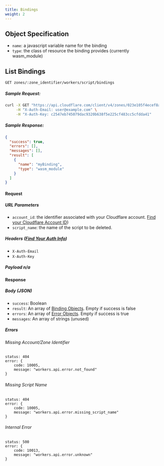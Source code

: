 ```yaml
---
title: Bindings
weight: 2
---
```


## Object Specification

- `name`: a javascript variable name for the binding
- `type`: the class of resource the binding provides (currently wasm_module)

## List Bindings

`GET zones/:zone_identifier/workers/script/bindings`

##### Sample Request:

```sh
curl -X GET "https://api.cloudflare.com/client/v4/zones/023e105f4ecef8ad9ca31a8372d0c353/workers/script/bindings" \
     -H "X-Auth-Email: user@example.com" \
     -H "X-Auth-Key: c2547eb745079dac9320b638f5e225cf483cc5cfdda41"
```

##### Sample Response:

```json
{
  "success": true,
  "errors": [],
  "messages": [],
  "result": [
    {
      "name": "myBinding",
      "type": "wasm_module"
    }
  ]
}
```

#### Request

##### URL Parameters

- `account_id`: the identifier associated with your Cloudflare account. [Find your Cloudflare Account ID](../../how-to-find-your-cloudflare-api-keys))
- `script_name`: the name of the script to be deleted.

##### Headers ([Find Your Auth Info](../../how-to-find-your-cloudflare-api-keys))

- `X-Auth-Email`
- `X-Auth-Key`

##### Payload n/a

#### Response

##### Body (JSON)

- `success`: Boolean
- `result`: An array of [Binding Objects](#object-specification). Empty if success is false
- `errors`: An array of [Error Objects](../#error-object). Empty if success is true
- `messages`: An array of strings (unused)

##### Errors

###### Missing Account/Zone Identifier

```
status: 404
error: {
	code: 10005,
	message: "workers.api.error.not_found"
}
```

###### Missing Script Name

```
status: 404
error: {
	code: 10005,
	message: "workers.api.error.missing_script_name"
}
```

###### Internal Error

```
status: 500
error: {
	code: 10013,
	message: "workers.api.error.unknown"
}
```

